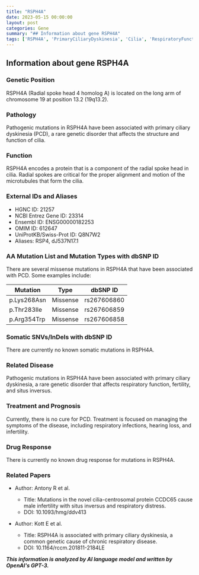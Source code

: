 ```yaml
---
title: "RSPH4A"
date: 2023-05-15 00:00:00
layout: post
categories: Gene
summary: "## Information about gene RSPH4A"
tags: ['RSPH4A', 'PrimaryCiliaryDyskinesia', 'Cilia', 'RespiratoryFunction', 'GeneticDisorder', 'MissenseMutations', 'TreatmentManagement', 'Infertility']
---
```


## Information about gene RSPH4A

### Genetic Position

RSPH4A (Radial spoke head 4 homolog A) is located on the long arm of chromosome 19 at position 13.2 (19q13.2).

### Pathology

Pathogenic mutations in RSPH4A have been associated with primary ciliary dyskinesia (PCD), a rare genetic disorder that affects the structure and function of cilia.

### Function

RSPH4A encodes a protein that is a component of the radial spoke head in cilia. Radial spokes are critical for the proper alignment and motion of the microtubules that form the cilia.

### External IDs and Aliases

- HGNC ID: 21257
- NCBI Entrez Gene ID: 23314
- Ensembl ID: ENSG00000182253
- OMIM ID: 612647
- UniProtKB/Swiss-Prot ID: Q8N7W2
- Aliases: RSP4, dJ537N17.1

### AA Mutation List and Mutation Types with dbSNP ID

There are several missense mutations in RSPH4A that have been associated with PCD. Some examples include:

| Mutation | Type   | dbSNP ID |
| ---------| ------ | -------- |
| p.Lys268Asn | Missense | rs267606860 |
| p.Thr283Ile | Missense | rs267606859 |
| p.Arg354Trp | Missense | rs267606858 |

### Somatic SNVs/InDels with dbSNP ID

There are currently no known somatic mutations in RSPH4A.

### Related Disease

Pathogenic mutations in RSPH4A have been associated with primary ciliary dyskinesia, a rare genetic disorder that affects respiratory function, fertility, and situs inversus.

### Treatment and Prognosis

Currently, there is no cure for PCD. Treatment is focused on managing the symptoms of the disease, including respiratory infections, hearing loss, and infertility.

### Drug Response

There is currently no known drug response for mutations in RSPH4A.

### Related Papers

- Author: Antony R et al.
  - Title: Mutations in the novel cilia-centrosomal protein CCDC65 cause male infertility with situs inversus and respiratory distress.
  - DOI: 10.1093/hmg/ddv413

- Author: Kott E et al.
  - Title: RSPH4A is associated with primary ciliary dyskinesia, a common genetic cause of chronic respiratory disease.
  - DOI: 10.1164/rccm.201811-2184LE

**_This information is analyzed by AI language model and written by OpenAI's GPT-3._**